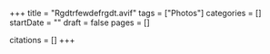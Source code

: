+++
title = "Rgdtrfewdefrgdt.avif"
tags = ["Photos"]
categories = []
startDate = ""
draft = false
pages = []

citations = []
+++
